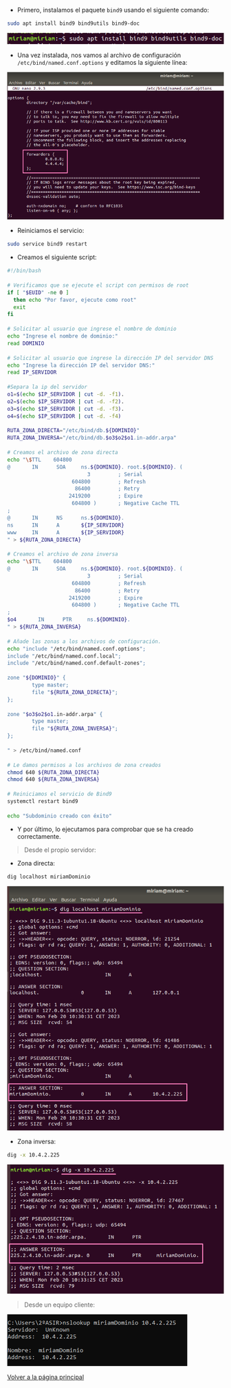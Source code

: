 - Primero, instalamos el paquete `bind9` usando el siguiente comando:

```bash
sudo apt install bind9 bind9utils bind9-doc
```

![image](../imagenes/21.png)

- Una vez instalada, nos vamos al archivo de configuración `/etc/bind/named.conf.options` y editamos la siguiente línea:

![image](../imagenes/22.png)

- Reiniciamos el servicio:

```bash
sudo service bind9 restart
```

- Creamos el siguiente script:

```bash
#!/bin/bash

# Verificamos que se ejecute el script con permisos de root
if [ "$EUID" -ne 0 ]
  then echo "Por favor, ejecute como root"
  exit
fi

# Solicitar al usuario que ingrese el nombre de dominio
echo "Ingrese el nombre de dominio:"
read DOMINIO

# Solicitar al usuario que ingrese la dirección IP del servidor DNS
echo "Ingrese la dirección IP del servidor DNS:"
read IP_SERVIDOR

#Separa la ip del servidor
o1=$(echo $IP_SERVIDOR | cut -d. -f1).
o2=$(echo $IP_SERVIDOR | cut -d. -f2).
o3=$(echo $IP_SERVIDOR | cut -d. -f3).
o4=$(echo $IP_SERVIDOR | cut -d. -f4)

RUTA_ZONA_DIRECTA="/etc/bind/db.${DOMINIO}"
RUTA_ZONA_INVERSA="/etc/bind/db.$o3$o2$o1.in-addr.arpa"

# Creamos el archivo de zona directa
echo "\$TTL    604800
@       IN      SOA     ns.${DOMINIO}. root.${DOMINIO}. (
                          3         ; Serial
                     604800         ; Refresh
                      86400         ; Retry
                    2419200         ; Expire
                     604800 )       ; Negative Cache TTL
;
@       IN      NS      ns.${DOMINIO}.
ns      IN      A       ${IP_SERVIDOR}
www     IN      A       ${IP_SERVIDOR}
" > ${RUTA_ZONA_DIRECTA}

# Creamos el archivo de zona inversa
echo "\$TTL    604800
@       IN      SOA     ns.${DOMINIO}. root.${DOMINIO}. (
                          3         ; Serial
                     604800         ; Refresh
                      86400         ; Retry
                    2419200         ; Expire
                     604800 )       ; Negative Cache TTL
;
$o4       IN      PTR     ns.${DOMINIO}.
" > ${RUTA_ZONA_INVERSA}

# Añade las zonas a los archivos de configuración.
echo "include "/etc/bind/named.conf.options";
include "/etc/bind/named.conf.local";
include "/etc/bind/named.conf.default-zones";

zone "${DOMINIO}" {
        type master;
        file "${RUTA_ZONA_DIRECTA}";
};

zone "$o3$o2$o1.in-addr.arpa" {
        type master;
        file "${RUTA_ZONA_INVERSA}";
};

" > /etc/bind/named.conf

# Le damos permisos a los archivos de zona creados
chmod 640 ${RUTA_ZONA_DIRECTA}
chmod 640 ${RUTA_ZONA_INVERSA}

# Reiniciamos el servicio de Bind9
systemctl restart bind9

echo "Subdominio creado con éxito"
```

- Y por último, lo ejecutamos para comprobar que se ha creado correctamente.

> Desde el propio servidor:

- Zona directa:

```bash
dig localhost miriamDominio
```

![image](../imagenes/23.png)

- Zona inversa:

```bash
dig -x 10.4.2.225
```

![image](../imagenes/24.png)

>Desde un equipo cliente:

![image](../imagenes/25.png)

[Volver a la página principal](../README.md)
